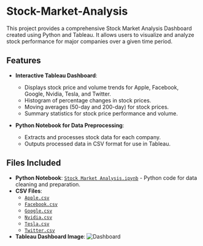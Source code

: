 # Stock-Market-Analysis
 
This project provides a comprehensive Stock Market Analysis Dashboard created using Python and Tableau. It allows users to visualize and analyze stock performance for major companies over a given time period.
 
## Features
 
- **Interactive Tableau Dashboard**:
  - Displays stock price and volume trends for Apple, Facebook, Google, Nvidia, Tesla, and Twitter.
  - Histogram of percentage changes in stock prices.
  - Moving averages (50-day and 200-day) for stock prices.
  - Summary statistics for stock price performance and volume.
 
- **Python Notebook for Data Preprocessing**:
  - Extracts and processes stock data for each company.
  - Outputs processed data in CSV format for use in Tableau.
 
## Files Included
 
- **Python Notebook**: [`Stock Market Analysis.ipynb`](./Stock%20Market%20Analysis.ipynb) - Python code for data cleaning and preparation.
- **CSV Files**:
  - [`Apple.csv`](./Apple.csv)
  - [`Facebook.csv`](./Facebook.csv)
  - [`Google.csv`](./Google.csv)
  - [`Nvidia.csv`](./Nvidia.csv)
  - [`Tesla.csv`](./Tesla.csv)
  - [`Twitter.csv`](./Twitter.csv)
- **Tableau Dashboard Image**: 
![Dashboard](https://github.com/user-attachments/assets/aca2c2a6-cdae-4994-98a1-9f6d652e5263)
 
